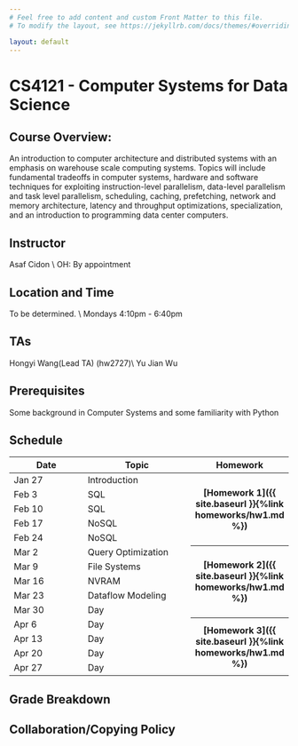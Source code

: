 ```yaml
---
# Feel free to add content and custom Front Matter to this file.
# To modify the layout, see https://jekyllrb.com/docs/themes/#overriding-theme-defaults

layout: default
---
```

# CS4121 - Computer Systems for Data Science

## Course Overview:
An introduction to computer architecture and distributed systems with an emphasis on warehouse scale computing systems. Topics will include fundamental tradeoffs in computer systems, hardware and software techniques for exploiting instruction-level parallelism, data-level parallelism and task level parallelism, scheduling, caching, prefetching, network and memory architecture, latency and throughput optimizations, specialization, and an introduction to programming data center computers. 

## Instructor
Asaf Cidon \\
OH: By appointment

## Location and Time
To be determined. \\
Mondays 4:10pm - 6:40pm

## TAs
Hongyi Wang(Lead TA) (hw2727)\\
Yu Jian Wu

## Prerequisites
Some background in Computer Systems and some familiarity with Python


## Schedule


<table>
<colgroup>
<col width="33%" />
<col width="45%" />
<col width="22%" />
</colgroup>
<thead>
<tr class="header">
<th>Date</th>
<th>Topic</th>
<th>Homework</th>
</tr>
</thead>
<tbody>
<tr>
<td markdown="span">Jan 27</td>
<td markdown="span">Introduction</td>
<th rowspan="5" markdown="1">[Homework 1]({{ site.baseurl }}{%link homeworks/hw1.md %})</th>
</tr>
<tr>
<td markdown="span">Feb 3</td>
<td markdown="span">SQL </td>
</tr>
<tr>
<td markdown="span">Feb 10</td>
<td markdown="span">SQL </td>
</tr>
<tr>
<td markdown="span">Feb 17</td>
<td markdown="span">NoSQL </td>
</tr>
<tr>
<td markdown="span">Feb 24</td>
<td markdown="span">NoSQL </td>
</tr>
<tr>
<td markdown="span">Mar 2</td>
<td markdown="span">Query Optimization </td>
<th rowspan="5" markdown="1">[Homework 2]({{ site.baseurl }}{%link homeworks/hw1.md %})</th>
</tr>
<tr>
<td markdown="span">Mar 9</td>
<td markdown="span">File Systems</td>
</tr>
<tr>
<td markdown="span">Mar 16</td>
<td markdown="span">NVRAM </td>
</tr>
<tr>
<td markdown="span">Mar 23</td>
<td markdown="span">Dataflow Modeling</td>
</tr>
<tr>
<td markdown="span">Mar 30</td>
<td markdown="span">Day </td>
</tr>
<tr>
<td markdown="span">Apr 6</td>
<td markdown="span">Day </td>
<th rowspan="5" markdown="1">[Homework 3]({{ site.baseurl }}{%link homeworks/hw1.md %})</th>
</tr>
<tr>
<td markdown="span">Apr 13</td>
<td markdown="span">Day </td>
</tr>
<tr>
<td markdown="span">Apr 20</td>
<td markdown="span">Day </td>
</tr>
<tr>
<td markdown="span">Apr 27</td>
<td markdown="span">Day </td>
</tr>
</tbody>
</table>

## Grade Breakdown

## Collaboration/Copying Policy
